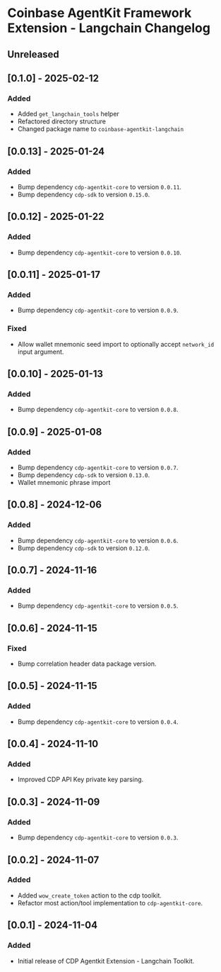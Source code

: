 # Coinbase AgentKit Framework Extension - Langchain Changelog

## Unreleased

## [0.1.0] - 2025-02-12

### Added

- Added `get_langchain_tools` helper
- Refactored directory structure
- Changed package name to `coinbase-agentkit-langchain`

## [0.0.13] - 2025-01-24

### Added

- Bump dependency `cdp-agentkit-core` to version `0.0.11`.
- Bump dependency `cdp-sdk` to version `0.15.0`.

## [0.0.12] - 2025-01-22

### Added

- Bump dependency `cdp-agentkit-core` to version `0.0.10`.

## [0.0.11] - 2025-01-17

### Added

- Bump dependency `cdp-agentkit-core` to version `0.0.9`.

### Fixed

- Allow wallet mnemonic seed import to optionally accept `network_id` input argument.

## [0.0.10] - 2025-01-13

### Added

- Bump dependency `cdp-agentkit-core` to version `0.0.8`.

## [0.0.9] - 2025-01-08

### Added

- Bump dependency `cdp-agentkit-core` to version `0.0.7`.
- Bump dependency `cdp-sdk` to version `0.13.0`.
- Wallet mnemonic phrase import

## [0.0.8] - 2024-12-06

### Added

- Bump dependency `cdp-agentkit-core` to version `0.0.6`.
- Bump dependency `cdp-sdk` to version `0.12.0`.

## [0.0.7] - 2024-11-16

### Added

- Bump dependency `cdp-agentkit-core` to version `0.0.5`.

## [0.0.6] - 2024-11-15

### Fixed

- Bump correlation header data package version.

## [0.0.5] - 2024-11-15

### Added

- Bump dependency `cdp-agentkit-core` to version `0.0.4`.

## [0.0.4] - 2024-11-10

### Added

- Improved CDP API Key private key parsing.

## [0.0.3] - 2024-11-09

### Added

- Bump dependency `cdp-agentkit-core` to version `0.0.3`.

## [0.0.2] - 2024-11-07

### Added

- Added `wow_create_token` action to the cdp toolkit.
- Refactor most action/tool implementation to `cdp-agentkit-core`.

## [0.0.1] - 2024-11-04

### Added

- Initial release of CDP Agentkit Extension - Langchain Toolkit.
